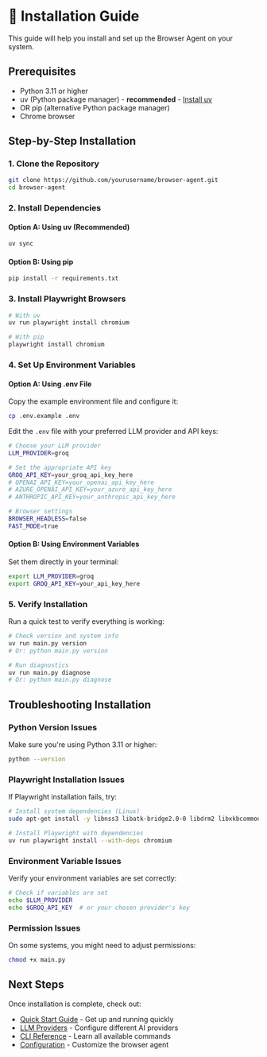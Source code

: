 # 🚀 Installation Guide

This guide will help you install and set up the Browser Agent on your system.

## Prerequisites

- Python 3.11 or higher
- uv (Python package manager) - **recommended** - [Install uv](https://docs.astral.sh/uv/getting-started/installation/)
- OR pip (alternative Python package manager)
- Chrome browser

## Step-by-Step Installation

### 1. Clone the Repository

```bash
git clone https://github.com/yourusername/browser-agent.git
cd browser-agent
```

### 2. Install Dependencies

#### Option A: Using uv (Recommended)

```bash
uv sync
```

#### Option B: Using pip

```bash
pip install -r requirements.txt
```

### 3. Install Playwright Browsers

```bash
# With uv
uv run playwright install chromium

# With pip
playwright install chromium
```

### 4. Set Up Environment Variables

#### Option A: Using .env File

Copy the example environment file and configure it:

```bash
cp .env.example .env
```

Edit the `.env` file with your preferred LLM provider and API keys:

```bash
# Choose your LLM provider
LLM_PROVIDER=groq

# Set the appropriate API key
GROQ_API_KEY=your_groq_api_key_here
# OPENAI_API_KEY=your_openai_api_key_here
# AZURE_OPENAI_API_KEY=your_azure_api_key_here
# ANTHROPIC_API_KEY=your_anthropic_api_key_here

# Browser settings
BROWSER_HEADLESS=false
FAST_MODE=true
```

#### Option B: Using Environment Variables

Set them directly in your terminal:

```bash
export LLM_PROVIDER=groq
export GROQ_API_KEY=your_api_key_here
```

### 5. Verify Installation

Run a quick test to verify everything is working:

```bash
# Check version and system info
uv run main.py version
# Or: python main.py version

# Run diagnostics
uv run main.py diagnose
# Or: python main.py diagnose
```

## Troubleshooting Installation

### Python Version Issues

Make sure you're using Python 3.11 or higher:

```bash
python --version
```

### Playwright Installation Issues

If Playwright installation fails, try:

```bash
# Install system dependencies (Linux)
sudo apt-get install -y libnss3 libatk-bridge2.0-0 libdrm2 libxkbcommon0 libgbm1 libasound2

# Install Playwright with dependencies
uv run playwright install --with-deps chromium
```

### Environment Variable Issues

Verify your environment variables are set correctly:

```bash
# Check if variables are set
echo $LLM_PROVIDER
echo $GROQ_API_KEY  # or your chosen provider's key
```

### Permission Issues

On some systems, you might need to adjust permissions:

```bash
chmod +x main.py
```

## Next Steps

Once installation is complete, check out:

- [Quick Start Guide](QUICK_START.md) - Get up and running quickly
- [LLM Providers](LLM_PROVIDERS.md) - Configure different AI providers
- [CLI Reference](CLI_REFERENCE.md) - Learn all available commands
- [Configuration](CONFIGURATION.md) - Customize the browser agent
